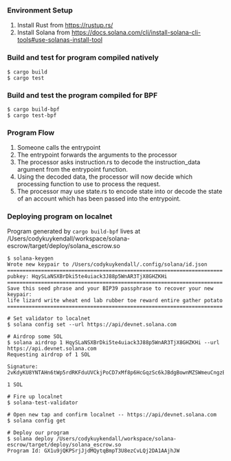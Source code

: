 ### Environment Setup
1. Install Rust from https://rustup.rs/
2. Install Solana from https://docs.solana.com/cli/install-solana-cli-tools#use-solanas-install-tool

### Build and test for program compiled natively
```
$ cargo build
$ cargo test
```

### Build and test the program compiled for BPF
```
$ cargo build-bpf
$ cargo test-bpf
```

### Program Flow
1. Someone calls the entrypoint
2. The entrypoint forwards the arguments to the processor
3. The processor asks instruction.rs to decode the instruction_data argument from the entrypoint function.
4. Using the decoded data, the processor will now decide which processing function to use to process the request.
5. The processor may use state.rs to encode state into or decode the state of an account which has been passed into the entrypoint.

### Deploying program on localnet

Program generated by `cargo build-bpf` lives at /Users/codykuykendall/workspace/solana-escrow/target/deploy/solana_escrow.so

```
$ solana-keygen
Wrote new keypair to /Users/codykuykendall/.config/solana/id.json
======================================================================
pubkey: HqySLaNSXBrDki5te4uiack3J88p5WnAR3TjX8GHZKHi
======================================================================
Save this seed phrase and your BIP39 passphrase to recover your new keypair:
life lizard write wheat end lab rubber toe reward entire gather potato
======================================================================

# Set validator to localnet
$ solana config set --url https://api/devnet.solana.com

# Airdrop some SOL
$ solana airdrop 1 HqySLaNSXBrDki5te4uiack3J88p5WnAR3TjX8GHZKHi --url https://api.devnet.solana.com
Requesting airdrop of 1 SOL

Signature: 2vKdyKU8YNTAHn6tWp5rdRKFduUVCkjPoCD7xMf8p6HcGqzSc6kJBdgBownMZSWmeuCngzBCxcbXGoM2RiJUBHRx

1 SOL

# Fire up localnet
$ solana-test-validator

# Open new tap and confirm localnet -- https://api/devnet.solana.com
$ solana config get

# Deploy our program
$ solana deploy /Users/codykuykendall/workspace/solana-escrow/target/deploy/solana_escrow.so
Program Id: GX1u9jQKPSrjJjdMQytqBmpT3U8ezCvLQj2DA1AAjhJW